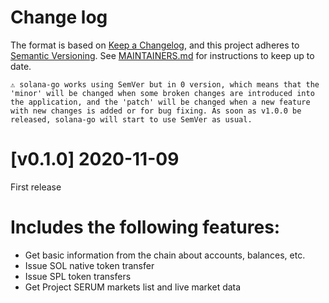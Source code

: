 # Change log

The format is based on
[Keep a Changelog](https://keepachangelog.com/en/1.0.0/), and this
project adheres to
[Semantic Versioning](https://semver.org/spec/v2.0.0.html). See
[MAINTAINERS.md](./MAINTAINERS.md) for instructions to keep up to
date.

```
⚠️ solana-go works using SemVer but in 0 version, which means that the 'minor' will be changed when some broken changes are introduced into the application, and the 'patch' will be changed when a new feature with new changes is added or for bug fixing. As soon as v1.0.0 be released, solana-go will start to use SemVer as usual.
```

# [v0.1.0] 2020-11-09

First release

# Includes the following features:

* Get basic information from the chain about accounts, balances, etc.
* Issue SOL native token transfer
* Issue SPL token transfers
* Get Project SERUM markets list and live market data